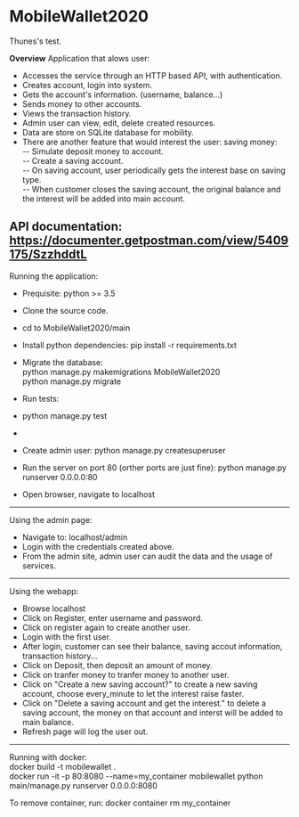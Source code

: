# MobileWallet2020
Thunes's test.

__Overview__
Application that alows user:
- Accesses the service through an HTTP based API, with authentication.
- Creates account, login into system.
- Gets the account's information. (username, balance...)
- Sends money to other accounts.
- Views the transaction history.
- Admin user can view, edit, delete created resources.
- Data are store on SQLite database for mobility.
- There are another feature that would interest the user: saving money:     <br>
-- Simulate deposit money to account.    <br>
-- Create a saving account.    <br>
-- On saving account, user periodically gets the interest base on saving type.    <br>
-- When customer closes the saving account, the original balance and the interest will be added into main account.    <br>

API documentation:
https://documenter.getpostman.com/view/5409175/SzzhddtL
---------------
Running the application:
- Prequisite: python >= 3.5
+ Clone the source code.
+ cd to MobileWallet2020/main
+ Install python dependencies: pip install -r requirements.txt
+ Migrate the database:        <br>
python manage.py makemigrations MobileWallet2020        <br>
python manage.py migrate

+ Run tests:
+ python manage.py test
+ 
+ Create admin user:
python manage.py createsuperuser

+ Run the server on port 80 (orther ports are just fine):
python manage.py runserver 0.0.0.0:80
+ Open browser, navigate to localhost

---------------
Using the admin page:
+ Navigate to: localhost/admin
+ Login with the credentials created above.
+ From the admin site, admin user can audit the data and the usage of services.
--------------

Using the webapp:
+ Browse localhost
+ Click on Register, enter username and password.
+ Click on register again to create another user.
+ Login with the first user.
+ After login, customer can see their balance, saving accout information, transaction history...
+ Click on Deposit, then deposit an amount of money.
+ Click on tranfer money to tranfer money to another user.
+ Click on "Create a new saving account?" to create a new saving account, choose every_minute to let the interest raise faster.
+ Click on "Delete a saving account and get the interest." to delete a saving account, the money on that account and interst will be added to main balance.
+ Refresh page will log the user out.
 
---------------
Running with docker:     <br>
docker build -t mobilewallet .      <br>
docker run -it -p 80:8080 --name=my_container mobilewallet python main/manage.py runserver 0.0.0.0:8080

To remove container, run:
docker container rm my_container
